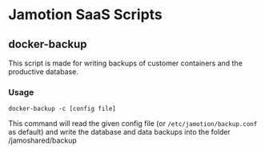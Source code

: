Jamotion SaaS Scripts
=====================

docker-backup
-------------

This script is made for writing backups of customer containers and the productive database.

### Usage

    docker-backup -c [config file]
    
This command will read the given config file (or `/etc/jamotion/backup.conf` as default) and write the database and data backups into the folder /jamoshared/backup

